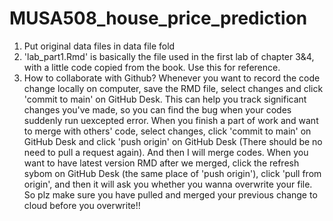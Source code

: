 # MUSA508_house_price_prediction

1. Put original data files in data file fold
2. 'lab_part1.Rmd' is basically the file used in the first lab of chapter 3&4, with a little code copied from the book. Use this for reference.
3. How to collaborate with Github?
    Whenever you want to record the code change locally on computer, save the RMD file, select changes and click 'commit to main' on GitHub Desk. This can help you track significant changes you've made, so you can find the bug when your codes suddenly run uexcepted error. 
    When you finish a part of work and want to merge with others' code, select changes, click 'commit to main' on GitHub Desk and click 'push origin' on GitHub Desk (There should be no need to pull a request again). And then I will merge codes.
    When you want to have latest version RMD after we merged, click the refresh sybom on GitHub Desk (the same place of 'push origin'), click 'pull from origin', and then it will ask you whether you wanna overwrite your file. So plz make sure you have pulled and merged your previous change to cloud before you overwrite!!
